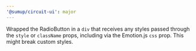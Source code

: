 ```yaml
---
'@sumup/circuit-ui': major
---
```


Wrapped the RadioButton in a `div` that receives any styles passed through the `style` or `className` props, including via the Emotion.js `css` prop. This might break custom styles.
